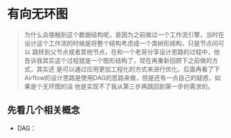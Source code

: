 # 有向无环图
> 为什么会接触到这个数据结构呢，是因为之前做过一个工作流引擎，当时在设计这个工作流的时候是将整个结构考虑成一个类树形结构，只是节点间可以
跳转到父节点或者其他节点，在和一个老哥分享设计思路的过程中，他告诉我其实这个过程就是一个图形结构了，现在再重新回顾下之前做的方式，其实还
是可以通过应用更加工程化的方式来进行优化。后面再看了下Airflow的设计思路是使用DAG的思路来做，但是还有一点自己的疑惑，如果是个无环图的话
他是实现不了我从第三步再跳回到第一步的需求的。

## 先看几个相关概念
- DAG： 